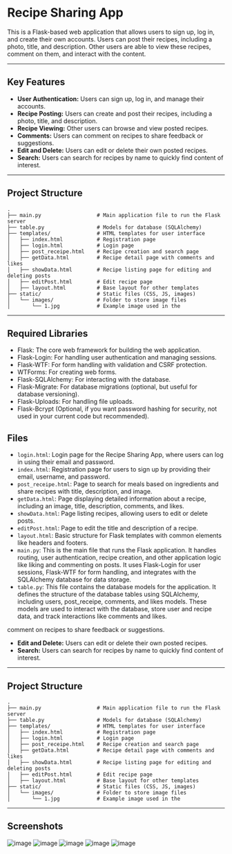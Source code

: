 # Recipe Sharing App

This is a Flask-based web application that allows users to sign up, log in, and create their own accounts. Users can post their recipes, including a photo, title, and description. Other users are able to view these recipes, comment on them, and interact with the content.

---

## Key Features

- **User Authentication:** Users can sign up, log in, and manage their accounts.
- **Recipe Posting:** Users can create and post their recipes, including a photo, title, and description.
- **Recipe Viewing:** Other users can browse and view posted recipes.
- **Comments:** Users can comment on recipes to share feedback or suggestions.
- **Edit and Delete:** Users can edit or delete their own posted recipes.
- **Search:** Users can search for recipes by name to quickly find content of interest.

---

## Project Structure

```plaintext
.
├── main.py                  # Main application file to run the Flask server
├── table.py                 # Models for database (SQLAlchemy)
├── templates/               # HTML templates for user interface
│   ├── index.html           # Registration page
│   ├── login.html           # Login page
│   ├── post_receipe.html    # Recipe creation and search page
│   ├── getData.html         # Recipe detail page with comments and likes
│   ├── showData.html        # Recipe listing page for editing and deleting posts
│   ├── editPost.html        # Edit recipe page
│   ├── layout.html          # Base layout for other templates
├── static/                  # Static files (CSS, JS, images)
│   └── images/              # Folder to store image files
│       └── 1.jpg            # Example image used in the 

```
---

## Required Libraries

- Flask: The core web framework for building the web application.
- Flask-Login: For handling user authentication and managing sessions.
- Flask-WTF: For form handling with validation and CSRF protection.
- WTForms: For creating web forms.
- Flask-SQLAlchemy: For interacting with the database.
- Flask-Migrate: For database migrations (optional, but useful for database versioning).
- Flask-Uploads: For handling file uploads.
- Flask-Bcrypt (Optional, if you want password hashing for security, not used in your current code but recommended).

## Files

- `login.html`: Login page for the Recipe Sharing App, where users can log in using their email and password.
- `index.html`: Registration page for users to sign up by providing their email, username, and password.
- `post_receipe.html`: Page to search for meals based on ingredients and share recipes with title, description, and image.
- `getData.html`: Page displaying detailed information about a recipe, including an image, title, description, comments, and likes.
- `showData.html`: Page listing recipes, allowing users to edit or delete posts.
- `editPost.html`: Page to edit the title and description of a recipe.
- `layout.html`: Basic structure for Flask templates with common elements like headers and footers.
- `main.py`: This is the main file that runs the Flask application. It handles routing, user authentication, recipe creation, and other application logic like liking and commenting on posts. It uses Flask-Login for user sessions, Flask-WTF for form handling, and integrates with the SQLAlchemy database for data storage.
- `table.py`: This file contains the database models for the application. It defines the structure of the database tables using SQLAlchemy, including users, post_receipe, comments, and likes models. These models are used to interact with the database, store user and recipe data, and track interactions like comments and likes.

 comment on recipes to share feedback or suggestions.
- **Edit and Delete:** Users can edit or delete their own posted recipes.
- **Search:** Users can search for recipes by name to quickly find content of interest.

---

## Project Structure

```plaintext
.
├── main.py                  # Main application file to run the Flask server
├── table.py                 # Models for database (SQLAlchemy)
├── templates/               # HTML templates for user interface
│   ├── index.html           # Registration page
│   ├── login.html           # Login page
│   ├── post_receipe.html    # Recipe creation and search page
│   ├── getData.html         # Recipe detail page with comments and likes
│   ├── showData.html        # Recipe listing page for editing and deleting posts
│   ├── editPost.html        # Edit recipe page
│   ├── layout.html          # Base layout for other templates
├── static/                  # Static files (CSS, JS, images)
│   └── images/              # Folder to store image files
│       └── 1.jpg            # Example image used in the 

```
---

## Screenshots


![image](https://github.com/user-attachments/assets/7c6955ba-2493-458a-8108-dc551f28f317)
![image](https://github.com/user-attachments/assets/769f39c6-f472-4558-a626-91403deddee6)
![image](https://github.com/user-attachments/assets/dc9f3456-d261-4e65-8c3a-da014a328c54)
![image](https://github.com/user-attachments/assets/fa4e578a-e892-40df-b1aa-8458518935dc)
![image](https://github.com/user-attachments/assets/44d5a6fb-2f18-4572-bc47-6cc60826d749)






